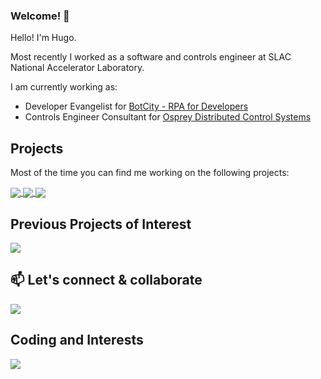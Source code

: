 ### Welcome! 👋

Hello! I'm Hugo.

Most recently I worked as a software and controls engineer at SLAC National Accelerator Laboratory.

I am currently working as:
- Developer Evangelist for [BotCity - RPA for Developers](https://www.botcity.dev)
- Controls Engineer Consultant for [Osprey Distributed Control Systems](https://ospreydcs.com/)

## Projects
Most of the time you can find me working on the following projects:

<a href="https://github.com/botcity-dev/botcity-framework-core-python">
  <img align="center" src="https://github-readme-stats.vercel.app/api/pin/?username=botcity-dev&repo=botcity-framework-core-python" />
</a>
<a href="https://github.com/botcity-dev/botcity-framework-web-python">
  <img align="center" src="https://github-readme-stats.vercel.app/api/pin/?username=botcity-dev&repo=botcity-framework-web-python" />
</a>
<a href="https://github.com/slaclab/lume">
  <img align="center" src="https://github-readme-stats.vercel.app/api/pin/?username=slaclab&repo=lume" />
</a>

## Previous Projects of Interest
<a href="https://github.com/slaclab/pydm">
  <img align="center" src="https://github-readme-stats.vercel.app/api/pin/?username=slaclab&repo=pydm" />
</a>

## 📫 Let's connect & collaborate
<a href="https://www.linkedin.com/in/hslepicka/">
  <img src="https://content.linkedin.com/content/dam/me/business/en-us/amp/brand-site/v2/bg/LI-Bug.svg.original.svg">
</a>


## Coding and Interests
<img src="https://github-readme-stats.vercel.app/api/top-langs/?username=hhslepicka&layout=compact&hide_border=false&bg_color=353635&title_color=FFFFFF&text_color=FFFFFF&icon_color=FFFFFF">

